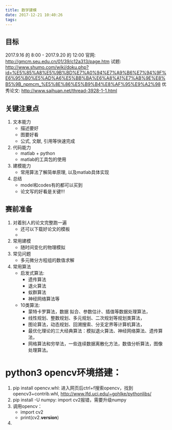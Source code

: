 ```yaml
---
title: 数学建模
date: 2017-12-21 10:40:26
tags:
---
```


## 目标
2017.9.16 的 8:00 - 2017.9.20 的 12:00
官网: http://gmcm.seu.edu.cn/01/39/c12a313/page.htm
试题: http://www.shumo.com/wiki/doku.php?id=%E5%85%A8%E5%9B%BD%E7%A0%94%E7%A9%B6%E7%94%9F%E6%95%B0%E5%AD%A6%E5%BB%BA%E6%A8%A1%E7%AB%9E%E8%B5%9B_npmcm_%E5%8E%86%E5%B9%B4%E8%AF%95%E9%A2%98
优秀论文: http://www.saihuan.net/thread-3928-1-1.html

## 关键注意点
1. 文本能力
	- 描述要好
	- 图要好看
	- 公式, 文献, 引用等快速完成
2. 代码能力
	- matlab + python
	- matlab的工具包的使用
3. 建模能力
	- 常用算法了解简单原理, 以及matlab具体实现
4. 总结
	- model和codes有的都可以买到
	- 论文写的好看是关键!!!

## 赛前准备
1. 对着别人的论文完整跑一遍
	- 还可以下载好论文的模板
	- 
2. 常用建模
	- 随时间变化的物理模拟
3. 常见问题
	- 多元微分方程组的数值求解
4. 常用算法
	- 启发式算法:
		- 遗传算法
		- 退火算法
		- 蚁群算法
		- 神经网络算法等
	- 10类算法: 
		- 蒙特卡罗算法，数据 拟合、参数估计、插值等数据处理算法，
		- 线性规划、整数规划、多元规划、二次规划等规划类算法，
		- 图论算法，动态规划、回溯搜索、分支定界等计算机算法，
		- 最优化理论的三大经典算法：模拟退火算法、神经网络算法、遗传算法，
		- 网格算法和穷举法，一些连续数据离散化方法，数值分析算法，图像处理算法。

# python3 opencv环境搭建：
1. pip install opencv.whl: 进入网页后ctrl+f搜索opencv，找到opencv3+contrib.whl, http://www.lfd.uci.edu/~gohlke/pythonlibs/
2. pip install -U numpy: import cv2报错，需要升级numpy
3. 调用opencv：
	- import cv2
	- print(cv2.__version__)
4. 
